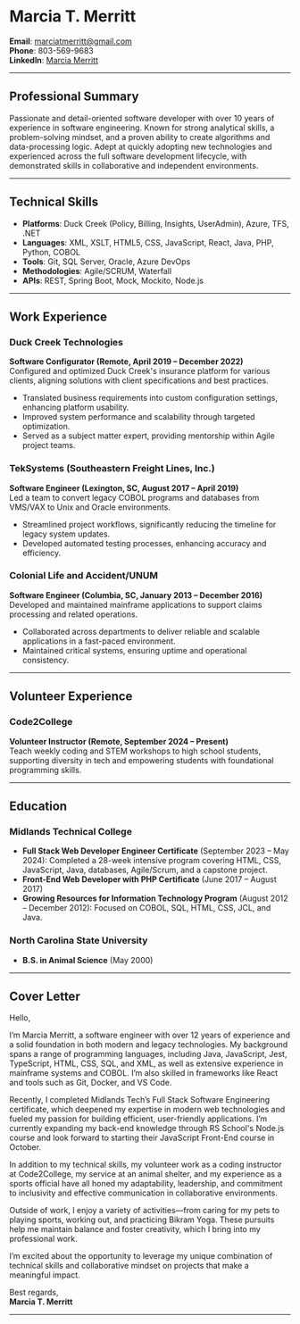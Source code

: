# Marcia T. Merritt

**Email**: <marciatmerritt@gmail.com>  
**Phone**: 803-569-9683  
**LinkedIn**: [Marcia Merritt](https://www.linkedin.com/in/marcia-merritt-58662761/)

---

## Professional Summary

Passionate and detail-oriented software developer with over 10 years of experience in software engineering. Known for strong analytical skills, a problem-solving mindset, and a proven ability to create algorithms and data-processing logic. Adept at quickly adopting new technologies and experienced across the full software development lifecycle, with demonstrated skills in collaborative and independent environments.

---

## Technical Skills

- **Platforms**: Duck Creek (Policy, Billing, Insights, UserAdmin), Azure, TFS, .NET
- **Languages**: XML, XSLT, HTML5, CSS, JavaScript, React, Java, PHP, Python, COBOL
- **Tools**: Git, SQL Server, Oracle, Azure DevOps
- **Methodologies**: Agile/SCRUM, Waterfall
- **APIs**: REST, Spring Boot, Mock, Mockito, Node.js

---

## Work Experience

### Duck Creek Technologies

**Software Configurator (Remote, April 2019 – December 2022)**  
Configured and optimized Duck Creek's insurance platform for various clients, aligning solutions with client specifications and best practices.

- Translated business requirements into custom configuration settings, enhancing platform usability.
- Improved system performance and scalability through targeted optimization.
- Served as a subject matter expert, providing mentorship within Agile project teams.

### TekSystems (Southeastern Freight Lines, Inc.)

**Software Engineer (Lexington, SC, August 2017 – April 2019)**  
Led a team to convert legacy COBOL programs and databases from VMS/VAX to Unix and Oracle environments.

- Streamlined project workflows, significantly reducing the timeline for legacy system updates.
- Developed automated testing processes, enhancing accuracy and efficiency.

### Colonial Life and Accident/UNUM

**Software Engineer (Columbia, SC, January 2013 – December 2016)**  
Developed and maintained mainframe applications to support claims processing and related operations.

- Collaborated across departments to deliver reliable and scalable applications in a fast-paced environment.
- Maintained critical systems, ensuring uptime and operational consistency.

---

## Volunteer Experience

### Code2College

**Volunteer Instructor (Remote, September 2024 – Present)**  
Teach weekly coding and STEM workshops to high school students, supporting diversity in tech and empowering students with foundational programming skills.

---

## Education

### Midlands Technical College

- **Full Stack Web Developer Engineer Certificate** (September 2023 – May 2024): Completed a 28-week intensive program covering HTML, CSS, JavaScript, Java, databases, Agile/Scrum, and a capstone project.
- **Front-End Web Developer with PHP Certificate** (June 2017 – August 2017)
- **Growing Resources for Information Technology Program** (August 2012 – December 2012): Focused on COBOL, SQL, HTML, CSS, JCL, and Java.

### North Carolina State University

- **B.S. in Animal Science** (May 2000)

---

## Cover Letter

Hello,

I’m Marcia Merritt, a software engineer with over 12 years of experience and a solid foundation in both modern and legacy technologies. My background spans a range of programming languages, including Java, JavaScript, Jest, TypeScript, HTML, CSS, SQL, and XML, as well as extensive experience in mainframe systems and COBOL. I’m also skilled in frameworks like React and tools such as Git, Docker, and VS Code.

Recently, I completed Midlands Tech’s Full Stack Software Engineering certificate, which deepened my expertise in modern web technologies and fueled my passion for building efficient, user-friendly applications. I’m currently expanding my back-end knowledge through RS School's Node.js course and look forward to starting their JavaScript Front-End course in October.

In addition to my technical skills, my volunteer work as a coding instructor at Code2College, my service at an animal shelter, and my experience as a sports official have all honed my adaptability, leadership, and commitment to inclusivity and effective communication in collaborative environments.

Outside of work, I enjoy a variety of activities—from caring for my pets to playing sports, working out, and practicing Bikram Yoga. These pursuits help me maintain balance and foster creativity, which I bring into my professional work.

I’m excited about the opportunity to leverage my unique combination of technical skills and collaborative mindset on projects that make a meaningful impact.

Best regards,  
**Marcia T. Merritt**

---
